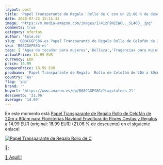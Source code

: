 ```yaml
---
layout: post
title: 'Papel Transparante de Regalo  Rollo de C con un 21.06 % de descuento'
date: 2020-07-23 15:11:33
image: 'https://m.media-amazon.com/images/I/41zF9N2IWGL._SL400_.jpg'
comments: true
category: ofertas
author: 'tole.es'
slug: 'B08CGGPS8G-es Papel Transparante de Regalo Rollo de Celofán de 20m x...'
sku: 'B08CGGPS8G-es'
tags: [ 'Agua de tocador para mujeres','Belleza','Fragancias para mujeres','Instrumentos de percusión para niños','Instrumentos musicales para niños','Juguetes','Juguetes y juegos','Perfumes y fragancias','Productos para el cuidado de la piel','Sets y juegos para el cuidado de la piel','navidad', ]
actualPrice: 14.99 EUR
currency: EUR
price: 14.99
comparePrice: 18.99 EUR
prodname: 'Papel Transparante de Regalo  Rollo de Celofán de 20m x 80cm para Floristerías Navidad  Envoltura de Flores  Cestas y Regalos'
country: 'es'
flag: '🇪🇸'
brand: ''
buyurl: 'https://www.amazon.es/dp/B08CGGPS8G/?tag=tolees-21'
descuento: '21.06'
average: '14.99'
---
```


En este momento está [Papel Transparante de Regalo  Rollo de Celofán de 20m x 80cm para Floristerías Navidad  Envoltura de Flores  Cestas y Regalos](https://www.amazon.es/dp/B08CGGPS8G/?tag=tolees-21) a 14.99 EUR (original: 18.99 EUR) (21.06 %  de descuento) en el siguiente enlace!

[![Papel Transparante de Regalo  Rollo de C](https://m.media-amazon.com/images/I/41zF9N2IWGL._SL400_.jpg)](https://www.amazon.es/dp/B08CGGPS8G/?tag=tolees-21)

🔎:


[🛒 Aquí!!!](https://www.amazon.es/dp/B08CGGPS8G/?tag=tolees-21)
